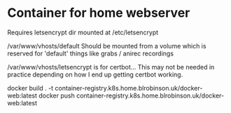 # Container for home webserver

Requires letsencrypt dir mounted at /etc/letsencrypt

/var/www/vhosts/default Should be mounted from a volume which is reserved for 'default' things like
grabs / anirec recordings

/var/www/vhosts/letsencrypt is for certbot... This may not be needed in practice depending on how I end up getting certbot working.

docker build . -t container-registry.k8s.home.blrobinson.uk/docker-web:latest
docker push container-registry.k8s.home.blrobinson.uk/docker-web:latest